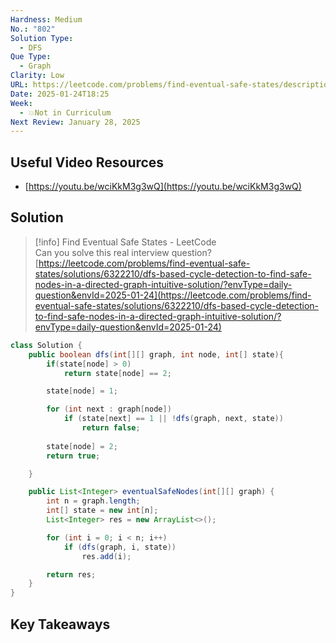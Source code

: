 ```yaml
---
Hardness: Medium
No.: "802"
Solution Type:
  - DFS
Que Type:
  - Graph
Clarity: Low
URL: https://leetcode.com/problems/find-eventual-safe-states/description
Date: 2025-01-24T18:25
Week:
  - 💥Not in Curriculum
Next Review: January 28, 2025
---
```

## Useful Video Resources

- [https://youtu.be/wciKkM3g3wQ](https://youtu.be/wciKkM3g3wQ)

## Solution

> [!info] Find Eventual Safe States - LeetCode  
> Can you solve this real interview question?  
> [https://leetcode.com/problems/find-eventual-safe-states/solutions/6322210/dfs-based-cycle-detection-to-find-safe-nodes-in-a-directed-graph-intuitive-solution/?envType=daily-question&envId=2025-01-24](https://leetcode.com/problems/find-eventual-safe-states/solutions/6322210/dfs-based-cycle-detection-to-find-safe-nodes-in-a-directed-graph-intuitive-solution/?envType=daily-question&envId=2025-01-24)  

```Java
class Solution {
    public boolean dfs(int[][] graph, int node, int[] state){
        if(state[node] > 0) 
            return state[node] == 2; 

        state[node] = 1;

        for (int next : graph[node])
            if (state[next] == 1 || !dfs(graph, next, state))
                return false;
        
        state[node] = 2;
        return true;

    }

    public List<Integer> eventualSafeNodes(int[][] graph) {
        int n = graph.length;
        int[] state = new int[n];
        List<Integer> res = new ArrayList<>();

        for (int i = 0; i < n; i++)
            if (dfs(graph, i, state))
                res.add(i);

        return res;
    }
}
```

## Key Takeaways